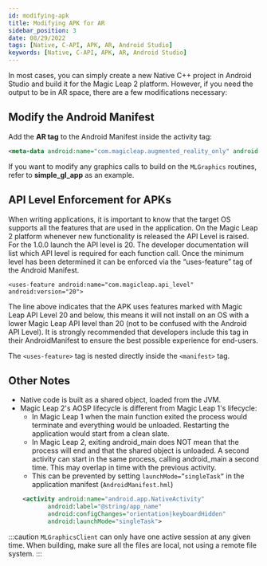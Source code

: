 ```yaml
---
id: modifying-apk
title: Modifying APK for AR
sidebar_position: 3
date: 08/29/2022
tags: [Native, C-API, APK, AR, Android Studio]
keywords: [Native, C-API, APK, AR, Android Studio]
---
```


In most cases, you can simply create a new Native C++ project in Android Studio and build it for the Magic Leap 2 platform. However, if you need the output to be in AR space, there are a few modifications necessary:

## Modify the Android Manifest

Add the **AR tag** to the Android Manifest inside the activity tag:

```xml
<meta-data android:name="com.magicleap.augmented_reality_only" android:value="true" />
```

If you want to modify any graphics calls to build on the `MLGraphics` routines, refer to **simple_gl_app** as an example.

## API Level Enforcement for APKs

When writing applications, it is important to know that the target OS supports all the features that are used in the application. On the Magic Leap 2 platform whenever new functionality is released the API Level is raised. For the 1.0.0 launch the API level is 20. The developer documentation will list which API level is required for each function call. Once the minimum level has been determined it can be enforced via the “uses-feature” tag of the Android Manifest.

`<uses-feature android:name="com.magicleap.api_level" android:version="20">`

The line above indicates that the APK uses features marked with Magic Leap API Level 20 and below, this means it will not install on an OS with a lower Magic Leap API level than 20 (not to be confused with the Android API Level). It is strongly recommended that developers include this tag in their AndroidManifest to ensure the best possible experience for end-users.

The `<uses-feature>` tag is nested directly inside the `<manifest>` tag.

## Other Notes

- Native code is built as a shared object, loaded from the JVM.
- Magic Leap 2's AOSP lifecycle is different from Magic Leap 1's lifecycle:
  - In Magic Leap 1 when the main function exited the process would terminate and everything would be unloaded. Restarting the application would start from a clean slate.
  - In Magic Leap 2, exiting android_main does NOT mean that the process will end and that the shared object is unloaded. A second activity can start in the same process, calling android_main a second time. This may overlap in time with the previous activity.
  - This can be prevented by setting `launchMode=”singleTask”` in the application manifest (`AndroidManifest.hml`)

``` xml {4}
    <activity android:name="android.app.NativeActivity"
           android:label="@string/app_name"
           android:configChanges="orientation|keyboardHidden"
           android:launchMode="singleTask">
```

:::caution
`MLGraphicsClient` can only have one active session at any given time. When building, make sure all the files are local, not using a remote file system.
:::
